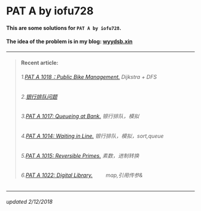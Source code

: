 # PAT A by iofu728 

#### This are some solutions for `PAT A by iofu728`.

#### The idea of the problem is in my blog: [wyydsb.xin][1]
-----
>#### Recent article:
>###### 1.[PAT A 1018：Public Bike Management.][2]  Dijkstra + DFS
>###### 2.[银行排队问题][3]
>###### 3.[PAT A 1017: Queueing at Bank.][4]        银行排队，模拟
>###### 4.[PAT A 1014: Waiting in Line.][5]         银行排队，模拟，sort,queue
>###### 5.[PAT A 1015: Reversible Primes.][6]       素数，进制转换
>###### 6.[PAT A 1022: Digital Library.][7]         map,引用传参&

-----
###### updated 2/12/2018


				
[1]:http://wyydsb.xin     "乌云压顶是吧"
[2]: http://wyydsb.xin/2018/02/11/1018/  "PAT A 1018: Public Bike Management (30)"
[3]: http://wyydsb.xin/2018/02/10/slfx/  "银行排队问题分析"
[4]: http://wyydsb.xin/2018/02/10/1017/  "PAT A 1017: Queueing at Bank (25)"
[5]: http://wyydsb.xin/2018/02/10/1014/  "PAT A 1014: Waiting in Line (30)"
[6]: http://wyydsb.xin/2018/02/10/1015/  "PAT A 1015:  Reversible Primes (20)"
[7]:http://wyydsb.xin/2018/02/09/1022/  "PAT A 1022: Digital Library (30)"
